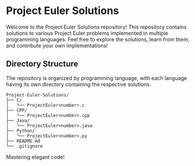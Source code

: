 # Project Euler Solutions

Welcome to the Project Euler Solutions repository! This repository contains solutions to various Project Euler problems implemented in multiple programming languages. Feel free to explore the solutions, learn from them, and contribute your own implementations!

## Directory Structure

The repository is organized by programming language, with each language having its own directory containing the respective solutions.

```plaintext
Project-Euler-Solutions/
├── C/
│   └── ProjectEuler<number>.c
├── CPP/
│   └── ProjectEuler<number>.cpp
├── Java/
│   └── ProjectEuler<number>.java
├── Python/
│   └── ProjectEuler<number>.py
├── README.md
└── .gitignore
```

Mastering elegant code!
